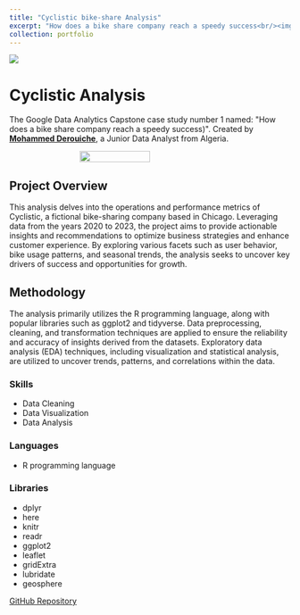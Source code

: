 ```yaml
---
title: "Cyclistic bike-share Analysis"
excerpt: "How does a bike share company reach a speedy success<br/><img src='/images/cyclistics.png'>"
collection: portfolio
---
```


![](https://miro.medium.com/v2/resize:fit:793/1*RIRe2uwWvkKFHzB43UpYKg.png)
# Cyclistic Analysis

The Google Data Analytics Capstone case study number 1 named: "How does a bike share company reach a speedy success)". Created by [**Mohammed Derouiche**](https://www.linkedin.com/in/mohammed-derouiche-8958b425a), a Junior Data Analyst from Algeria.

<div style="display: flex; justify-content: center;">
  <img src="https://images.credly.com/images/d41de2b7-cbc2-47ec-bcf1-ebecbe83872f/GCC_badge_DA_1000x1000.png" style="width: 50%; height: auto;">
</div>

## Project Overview


This analysis delves into the operations and performance metrics of Cyclistic, a fictional bike-sharing company based in Chicago. Leveraging data from the years 2020 to 2023, the project aims to provide actionable insights and recommendations to optimize business strategies and enhance customer experience. By exploring various facets such as user behavior, bike usage patterns, and seasonal trends, the analysis seeks to uncover key drivers of success and opportunities for growth.

## Methodology

The analysis primarily utilizes the R programming language, along with popular libraries such as ggplot2 and tidyverse. Data preprocessing, cleaning, and transformation techniques are applied to ensure the reliability and accuracy of insights derived from the datasets. Exploratory data analysis (EDA) techniques, including visualization and statistical analysis, are utilized to uncover trends, patterns, and correlations within the data.

### Skills
- Data Cleaning
- Data Visualization
- Data Analysis

### Languages
- R programming language

### Libraries
- dplyr 
- here 
- knitr 
- readr 
- ggplot2 
- leaflet 
- gridExtra 
- lubridate 
- geosphere

[GitHub Repository](https://github.com/MohammedDerouiche/Cyclistic_Analysis)